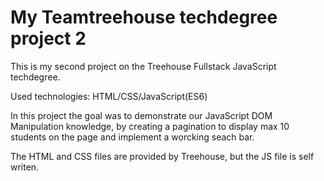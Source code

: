 # My Teamtreehouse techdegree project 2
This is my second project on the Treehouse Fullstack JavaScript techdegree.

Used technologies: HTML/CSS/JavaScript(ES6)

In this project the goal was to demonstrate our JavaScript DOM Manipulation knowledge, by creating a pagination to display max 10 students on the page and implement a worcking seach bar.

The HTML and CSS files are provided by Treehouse, but the JS file is self writen.
